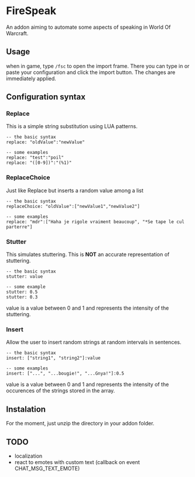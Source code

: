 # FireSpeak

An addon aiming to automate some aspects of speaking in World Of Warcraft.

## Usage

when in game, type ``/fsc`` to open the import frame. There you can type in or paste your configuration and click the import button. The changes are immediately applied.

## Configuration syntax

### Replace

This is a simple string substitution using LUA patterns.

    -- the basic syntax
    replace: "oldValue":"newValue"
    
    -- some examples
    replace: "test":"poil"
    replace: "([0-9])":"(%1)"

### ReplaceChoice

Just like Replace but inserts a random value among a list

    -- the basic syntax
    replaceChoice: "oldValue":["newValue1","newValue2"]
    
    -- some examples
    replace: "mdr":["Haha je rigole vraiment beaucoup", "*Se tape le cul parterre"]

### Stutter

This simulates stuttering. This is **NOT** an accurate representation of stuttering.

    -- the basic syntax
    stutter: value

    -- some example
    stutter: 0.5
    stutter: 0.3

value is a value between 0 and 1 and represents the intensity of the stuttering.

### Insert

Allow the user to insert random strings at random intervals in sentences.

    -- the basic syntax
    insert: ["string1", "string2"]:value

    -- some examples
    insert: ["...", "...bougie!", "...Gnya!"]:0.5

value is a value between 0 and 1 and represents the intensity of the occurences of the strings stored in the array.

## Instalation

For the moment, just unzip the directory in your addon folder.

## TODO

- localization
- react to emotes with custom text (callback on event CHAT_MSG_TEXT_EMOTE)
